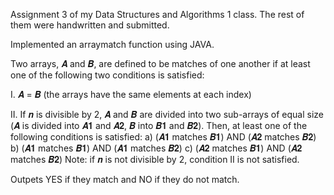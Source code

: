 Assignment 3 of my Data Structures and Algorithms 1 class. The rest of them were handwritten and submitted.

Implemented an arraymatch function using JAVA. 

Two arrays, 𝑨 and 𝑩, are defined to be matches of one another if at least one of the following two
conditions is satisfied:

I.
𝑨 = 𝑩 (the arrays have the same elements at each index)

II.
  If 𝒏 is divisible by 2, 𝑨 and 𝑩 are divided into two sub-arrays 
  of equal size (𝑨 is divided into 𝑨𝟏 and 𝑨𝟐, 𝑩 into 𝑩𝟏 and 𝑩𝟐). 
  Then, at least one of the following conditions is satisfied:
  a) (𝑨𝟏 matches 𝑩𝟏) AND (𝑨𝟐 matches 𝑩𝟐)
  b) (𝑨𝟏 matches 𝑩𝟏) AND (𝑨𝟏 matches 𝑩𝟐)
  c) (𝑨𝟐 matches 𝑩𝟏) AND (𝑨𝟐 matches 𝑩𝟐)
  Note: if 𝒏 is not divisible by 2, condition II is not satisfied.

  Outpets YES if they match and NO if they do not match.
